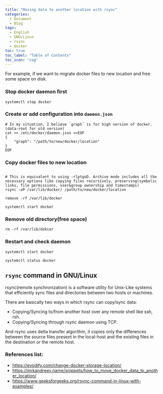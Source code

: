 ```yaml
---
title: "Moving data to another location with rsync"
categories:
  - Document
  - Blog
tags:
  - English
  - GNU/Linux
  - rsync
  - docker
toc: true
toc_label: "Table of Contents"
toc_icon: "cog"
---
```



For example, if we want to migrate docker files to new location and free some space on disk.


### Stop docker daemon first

```
systemctl stop docker
```

### Create or add configuration into `daemon.json`
```
# In my situation, I believe `graph` is for high version of docker.(data-root for old version)
cat >> /etc/docker/daemon.json <<EOF
{
    "graph": "/path/to/new/docker/location"
}
EOF

```

### Copy docker files to new location
```

# This is equivalent to using -rlptgoD. Archive mode includes all the necessary options like copying files recursively, preserving(symbolic links, file permissions, user&group ownership and timestamps)
rsync -aP /var/lib/docker/ /path/to/new/docker/location

remove -rf /var/lib/docker

systemctl start docker
```

### Remove old directory(free space)
```
rm -rf /var/lib/dokcer
```

### Restart and check daemon 
```
systemctl start docker

systemctl status docker
```

## `rsync` command in GNU/Linux

rsync(remote synchronization) is a software utility for Unix-Like systems that efficiently sync files and directories between two hosts or machines.

There are basically two ways in which rsync can copy/sync data:

* Copying/Syncing to/from another host over any remote shell like ssh, rsh.
* Copying/Syncing through rsync daemon using TCP.

And rsync uses delta transfer algorithm, it copies only the differences between the source files present in the local-host and the existing files in the destination or the remote host.


### References list:

* https://evodify.com/change-docker-storage-location/
* https://mrkandreev.name/snippets/how_to_move_docker_data_to_another_location/
* https://www.geeksforgeeks.org/rsync-command-in-linux-with-examples/

